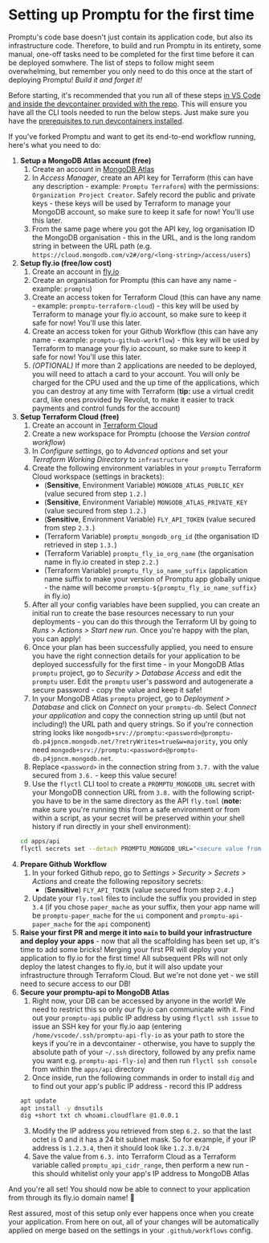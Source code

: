 # Setting up Promptu for the first time

Promptu's code base doesn't just contain its application code, but also its infrastructure code. Therefore, to build and run Promptu in its entirety, some manual, one-off tasks need to be completed for the first time before it can be deployed somwhere. The list of steps to follow might seem overwhelming, but remember you only need to do this once at the start of deploying Promptu! _Build it and forget it!_

Before starting, it's recommended that you run all of these steps [in VS Code and inside the devcontainer provided with the repo](https://code.visualstudio.com/docs/devcontainers/containers#_quick-start-open-an-existing-folder-in-a-container). This will ensure you have all the CLI tools needed to run the below steps. Just make sure you have the [prerequisites to run devcontainers installed](https://code.visualstudio.com/docs/devcontainers/containers#_installation).

If you've forked Promptu and want to get its end-to-end workflow running, here's what you need to do:

1. **Setup a MongoDB Atlas account (free)**
    1. Create an account in [MongoDB Atlas](https://www.mongodb.com/atlas/database)
    2. In _Access Manager_, create an API key for Terraform (this can have any description - example: `Promptu Terraform`) with the permissions: `Organization Project Creator`. Safely record the public and private keys - these keys will be used by Terraform to manage your MongoDB account, so make sure to keep it safe for now! You'll use this later.
    3. From the same page where you got the API key, log organisation ID the MongoDB organisation - this in the URL, and is the long random string in between the URL path (e.g. `https://cloud.mongodb.com/v2#/org/<long-string>/access/users`)
2. **Setup fly.io (free/low cost)**
    1. Create an account in [fly.io](https://fly.io/)
    2. Create an organisation for Promptu (this can have any name - example: `promptu`)
    3. Create an access token for Terraform Cloud (this can have any name - example: `promptu-terraform-cloud`) - this key will be used by Terraform to manage your fly.io account, so make sure to keep it safe for now! You'll use this later.
    4. Create an access token for your Github Workflow (this can have any name - example: `promptu-github-workflow`) - this key will be used by Terraform to manage your fly.io account, so make sure to keep it safe for now! You'll use this later.
    5. _(OPTIONAL)_ If more than 2 applications are needed to be deployed, you will need to attach a card to your account. You will only be charged for the CPU used and the up time of the applications, which you can destroy at any time with Terraform (**tip:** use a virtual credit card, like ones provided by Revolut, to make it easier to track payments and control funds for the account)    
3. **Setup Terraform Cloud (free)**
    1. Create an account in [Terraform Cloud](https://cloud.hashicorp.com/products/terraform)
    2. Create a new workspace for Promptu (choose the _Version control workflow_)
    3. In _Configure settings_, go to _Advanced options_ and set your _Terraform Working Directory_ to `infrastructure`
    4. Create the following environment variables in your `promptu` Terraform Cloud workspace (settings in brackets):
        * (**Sensitive**, Environment Variable) `MONGODB_ATLAS_PUBLIC_KEY` (value secured from step `1.2.`)
        * (**Sensitive**, Environment Variable) `MONGODB_ATLAS_PRIVATE_KEY` (value secured from step `1.2.`)
        * (**Sensitive**, Environment Variable) `FLY_API_TOKEN` (value secured from step `2.3.`)
        * (Terraform Variable) `promptu_mongodb_org_id` (the organisation ID retrieved in step `1.3.`)
        * (Terraform Variable) `promptu_fly_io_org_name` (the organisation name in fly.io created in step `2.2.`)
        * (Terraform Variable) `promptu_fly_io_name_suffix` (application name suffix to make your version of Promptu app globally unique - the name will become `promptu-${promptu_fly_io_name_suffix}` in fly.io)
    5. After all your config variables have been supplied, you can create an initial run to create the base resources necessary to run your deployments - you can do this through the Terraform UI by going to _Runs > Actions > Start new run_. Once you're happy with the plan, you can apply!
    6. Once your plan has been successfully applied, you need to ensure you have the right connection details for your application to be deployed successfully for the first time - in your MongoDB Atlas `promptu` project, go to _Security > Database Access_ and edit the `promptu` user. Edit the `promptu` user's password and autogenerate a secure password - copy the value and keep it safe!
    7. In your MongoDB Atlas `promptu` project, go to _Deployment > Database_ and click on _Connect_ on your `promptu-db`. Select _Connect your application_ and copy the connection string up until (but not including!) the URL path and query strings. So if you're connection string looks like `mongodb+srv://promptu:<password>@promptu-db.p4jpncm.mongodb.net/?retryWrites=true&w=majority`, you only need `mongodb+srv://promptu:<password>@promptu-db.p4jpncm.mongodb.net`.
    8. Replace `<password>` in the connection string from `3.7.` with the value secured from `3.6.` - keep this value secure!
    9. Use the `flyctl` CLI tool to create a `PROMPTU_MONGODB_URL` secret with your MongoDB connection URL from `3.8.` with the following script- you have to be in the same directory as the API `fly.toml` (**note:** make sure you're running this from a safe environment or from within a script, as your secret will be preserved within your shell history if run directly in your shell environment): 
    ```sh
    cd apps/api
    flyctl secrets set --detach PROMPTU_MONGODB_URL="<secure value from 3.8.>"
    ```
4. **Prepare Github Workflow**
    1. In your forked Github repo, go to _Settings > Security > Secrets > Actions_ and create the following repository secrets:
        * (**Sensitive**) `FLY_API_TOKEN` (value secured from step `2.4.`)
    2. Update your `fly.toml` files to include the suffix you provided in step `3.4` (if you chose `paper_mache` as your suffix, then your app name will be `promptu-paper_mache` for the `ui` component and `promptu-api-paper_mache` for the `api` component)
5. **Raise your first PR and merge it into `main` to build your infrastructure and deploy your apps** - now that all the scaffolding has been set up, it's time to add some bricks! Merging your first PR will deploy your application to fly.io for the first time! All subsequent PRs will not only deploy the latest changes to fly.io, but it will also update your infrastructure through Terraform Cloud. But we're not done yet - we still need to secure access to our DB!
6. **Secure your promptu-api to MongoDB Atlas**
    1. Right now, your DB can be accessed by anyone in the world! We need to restrict this so only our fly.io can communicate with it. Find out your `promptu-api` public IP address by using `flyctl ssh issue` to issue an SSH key for your fly.io aap (entering `/home/vscode/.ssh/promptu-api-fly-io` as your path to store the keys if you're in a devcontainer - otherwise, you have to supply the absolute path of your `~/.ssh` directory, followed by any prefix name you want e.g. `promptu-api-fly-io`) and then run `flyctl ssh console` from within the `apps/api` directory
    2. Once inside, run the following commands in order to install `dig` and to find out your app's public IP address - record this IP address
    ```sh
    apt update
    apt install -y dnsutils
    dig +short txt ch whoami.cloudflare @1.0.0.1
    ```
    3. Modify the IP address you retrieved from step `6.2.` so that the last octet is 0 and it has a 24 bit subnet mask. So for example, if your IP address is `1.2.3.4`, then it should look like `1.2.3.0/24`
    4. Save the value from `6.3.` into Terraform Cloud as a Terraform variable called `promptu_api_cidr_range`, then perform a new run - this should whitelist only your app's IP address to MongoDB Atlas 

And you're all set! You should now be able to connect to your application from through its fly.io domain name! 🚀

Rest assured, most of this setup only ever happens once when you create your application. From here on out, all of your changes will be automatically applied on merge based on the settings in your `.github/workflows` config.
